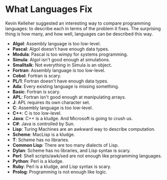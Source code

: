 # What Languages Fix

Kevin Kelleher suggested an interesting way to compare programming languages: to describe each in terms of the problem it fixes. The surprising thing is how many, and how well, languages can be described this way.

- **Algol**: Assembly language is too low-level.
- **Pascal**: Algol doesn't have enough data types.
- **Modula**: Pascal is too wimpy for systems programming.
- **Simula**: Algol isn't good enough at simulations.
- **Smalltalk**: Not everything in Simula is an object.
- **Fortran**: Assembly language is too low-level.
- **Cobol**: Fortran is scary.
- **PL/1**: Fortran doesn't have enough data types.
- **Ada**: Every existing language is missing something.
- **Basic**: Fortran is scary.
- **APL**: Fortran isn't good enough at manipulating arrays.
- **J**: APL requires its own character set.
- **C**: Assembly language is too low-level.
- **C++**: C is too low-level.
- **Java**: C++ is a kludge. And Microsoft is going to crush us.
- **C#**: Java is controlled by Sun.
- **Lisp**: Turing Machines are an awkward way to describe computation.
- **Scheme**: MacLisp is a kludge.
- **T**: Scheme has no libraries.
- **Common Lisp**: There are too many dialects of Lisp.
- **Dylan**: Scheme has no libraries, and Lisp syntax is scary.
- **Perl**: Shell scripts/awk/sed are not enough like programming languages.
- **Python**: Perl is a kludge.
- **Ruby**: Perl is a kludge, and Lisp syntax is scary.
- **Prolog**: Programming is not enough like logic.